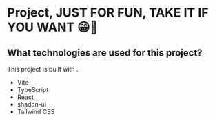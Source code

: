 #  Project, JUST FOR FUN, TAKE IT IF YOU WANT 😁💜

## What technologies are used for this project?

This project is built with .

- Vite
- TypeScript
- React
- shadcn-ui
- Tailwind CSS

